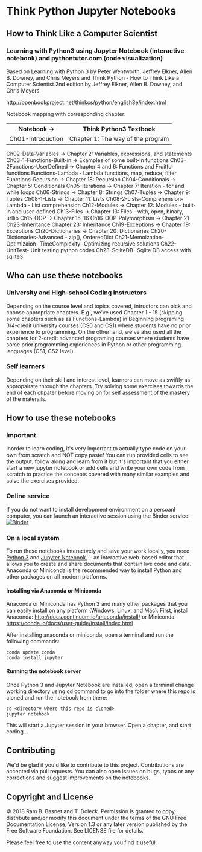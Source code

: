 # Think Python Jupyter Notebooks

<h2>How to Think Like a Computer Scientist </h2>

<h3>
Learning with Python3 using Jupyter Notebook (interactive notebook) and pythontutor.com (code visualization)
</h3>

Based on Learning with Python 3 by Peter Wentworth, Jeffrey Elkner, Allen B. Downey, and Chris Meyers and Think Python - How to Think Like a Computer Scientist 2nd edition by Jeffrey Elkner, Allen B. Downey, and Chris Meyers

http://openbookproject.net/thinkcs/python/english3e/index.html

Notebook mapping with corresponding chapter:

<table>
    <tr>
        <th>Notebook -></th>              <th>Think Python3 Textbook</th>
    </tr>
    <tr>
        <td>Ch01-Introduction </td>                <td>Chapter 1: The way of the program</td>
    </tr>
</table>
Ch02-Data-Variables ->               Chapter 2: Variables, expressions, and statements
Ch03-1-Functions-Built-in ->         Examples of some built-in functions
Ch03-2Functions-UserDefined ->       Chapter 4 and 6: Functions and Fruitful functions
    Functions-Lambda -               Lambda functions, map, reduce, filter
    Functions-Recursion ->      Chapter 18: Recursion
Ch04-Conditionals ->            Chapter 5: Conditionals
Ch05-Iterations ->              Chapter 7: Iteration - for and while loops
Ch06-Strings ->                 Chapter 8: Strings
Ch07-Tuples ->                  Chapter 9: Tuples
Ch08-1-Lists ->                 Chapter 11: Lists
Ch08-2-Lists-Comprehension-Lambda -          List comprehension
Ch12-Modules ->              Chapter 12: Modules - built-in and user-defined
Ch13-Files ->                Chapter 13: Files - with, open, binary, urllib
Ch15-OOP ->                  Chapter 15, 16
Ch16-OOP-Polymorphism ->     Chapter 21 
Ch23-Inheritance             Chapter 23: Inheritance
Ch19-Exceptions ->           Chapter 19: Exceptions
Ch20-Dictionaries ->         Chapter 20: Dictionaries
Ch20-Dictionaries-Advanced -  zip(), OrderedDict
Ch21-Memoization-
    Optimizaion-
    TimeComplexity-               Optimizing recursive solutions
Ch22-UnitTest-                       Unit testing python codes
Ch23-SqliteDB-                   Sqlite DB access with sqlite3
</pre>

## Who can use these notebooks

### University and High-school Coding Instructors

Depending on the course level and topics covered, intructors can pick and choose appropriate chapters. E.g., we've used Chapter 1 - 15 (skipping some chapters such as as Functions-Lambda) in Beginning programing 3/4-credit university courses (CS0 and CS1) where students have no prior experience to programming. On the otherhand, we've also used all the chapters for 2-credit advanced programing courses where students have some prior programming experiences in Python or other programming languages (CS1, CS2 level).

### Self learners

Depending on their skill and interest level, learners can move as swiftly as appropairate through the chapters. Try solving some exercises towards the end of each chpater before moving on for self assessment of the mastery of the materails.

## How to use these notebooks

### Important

Inorder to learn coding, it's very important to actually type code on your own from scratch and NOT copy paste! You can run provided cells to see the output, follow along and learn from it but it's important that you either start a new jupyter notebook or add cells and write your own code from scratch to practice the concepts covered with many similar examples and solve the exercises provided.

### Online service

If you do not want to install development environment on a persoanl computer, you can launch an interactive session using the Binder service:
[![Binder](https://mybinder.org/badge_logo.svg)](https://mybinder.org/v2/gh/rambasnet/thinkpythonnotebooks/master)

### On a local system

To run these notebooks interactvely and save your work locally, you need <a href="https://www.python.org/" target="_blank">Python 3</a> and <a href="http://jupyter.org/" target="_blank"> Jupyter Notebook </a> -- an interactive web-based editor that allows you to create and share documents that contain live code and data. Anaconda or Miniconda is the recommended way to install Python and other packages on all modern platforms.

#### Installing via Anaconda or Miniconda

Anaconda or Miniconda has Python 3 and many other packages that you can easily install on any platform (Windows, Linux, and Mac). First, install Anaconda: http://docs.continuum.io/anaconda/install/ or Miniconda https://conda.io/docs/user-guide/install/index.html

After installing anaconda or miniconda, open a terminal and run the following commands:

    conda update conda
    conda install jupyter

#### Running the notebook server

Once Python 3 and Jupyter Notebook are installed, open a terminal change working directory using cd command to go into the folder where this repo is cloned and run the notebook from there:

    cd <directory where this repo is cloned>
    jupyter notebook

This will start a Jupyter session in your browser. Open a chapter, and start coding...

## Contributing

We'd be glad if you'd like to contribute to this project. Contributions are accepted via pull requests. You can also open issues on bugs, typos or any corrections and suggest improvements on the notebooks.

## Copyright and License

&copy; 2018 Ram B. Basnet and T. Doleck. Permission is granted to copy, distribute and/or modify this document
under the terms of the GNU Free Documentation License, Version 1.3
or any later version published by the Free Software Foundation. See LICENSE file for details.

Please feel free to use the content anyway you find it useful.
